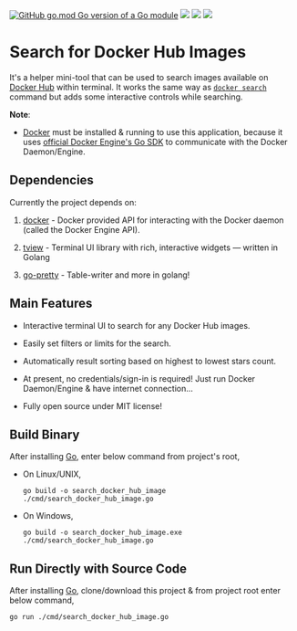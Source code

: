 
[![GitHub go.mod Go version of a Go module](https://img.shields.io/github/go-mod/go-version/gomods/athens.svg)](https://github.com/gomods/athens) ![](https://img.shields.io/badge/OS-Linux-orange) ![](https://img.shields.io/badge/OS-macOS-black) ![](https://img.shields.io/badge/OS-Windows-blue)

# Search for Docker Hub Images

It's a helper mini-tool that can be used to search images available on [Docker Hub](https://hub.docker.com/) within terminal. It works the same way as [`docker search`](https://docs.docker.com/engine/reference/commandline/search/) command but adds some interactive controls while searching.

**Note**:

- [Docker](https://www.docker.com/) must be installed & running to use this application, because it uses [official Docker Engine's Go SDK](https://docs.docker.com/engine/api/sdk/) to communicate with the Docker Daemon/Engine.

## Dependencies

Currently the project depends on:

1. [docker](https://docs.docker.com/engine/api/sdk/) - Docker provided API for interacting with the Docker daemon (called the Docker Engine API).

2. [tview](https://github.com/rivo/tview) - Terminal UI library with rich, interactive widgets — written in Golang

3. [go-pretty](https://github.com/jedib0t/go-pretty) - Table-writer and more in golang!

## Main Features

- Interactive terminal UI to search for any Docker Hub images.

- Easily set filters or limits for the search.

- Automatically result sorting based on highest to lowest stars count.

- At present, no credentials/sign-in is required! Just run Docker Daemon/Engine & have internet connection...

- Fully open source under MIT license!

## Build Binary

After installing [Go](https://go.dev), enter below command from project's root,

- On Linux/UNIX,

    `go build -o search_docker_hub_image ./cmd/search_docker_hub_image.go`

- On Windows,

    `go build -o search_docker_hub_image.exe ./cmd/search_docker_hub_image.go`

## Run Directly with Source Code

After installing [Go](https://go.dev), clone/download this project & from project root enter below command,

`go run ./cmd/search_docker_hub_image.go`
